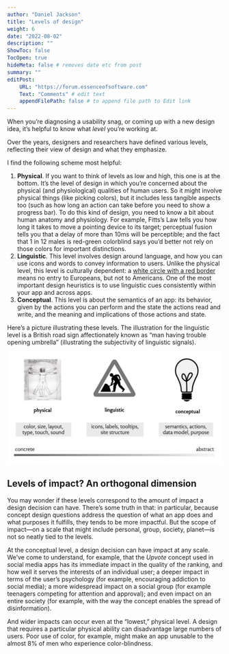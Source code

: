 ```yaml
---
author: "Daniel Jackson"
title: "Levels of design"
weight: 6
date: "2022-08-02"
description: ""
ShowToc: false
TocOpen: true
hideMeta: false # removes date etc from post
summary: ""
editPost:
    URL: "https://forum.essenceofsoftware.com"
    Text: "Comments" # edit text
    appendFilePath: false # to append file path to Edit link
---
```


When you’re diagnosing a usability snag, or coming up with a new design idea, it’s helpful to know what _level_ you’re working at.

Over the years, designers and researchers have defined various levels, reflecting their view of design and what they emphasize.

I find the following scheme most helpful:
1. **Physical**. If you want to think of levels as low and high, this one is at the bottom. It’s the level of design in which you’re concerned about the physical (and physiological) qualities of human users. So it might involve physical things (like picking colors), but it includes less tangible aspects too (such as how long an action can take before you need to show a progress bar).  To do this kind of design, you need to know a bit about human anatomy and physiology. For example, Fitts’s Law tells you how long it takes to move a pointing device to its target; perceptual fusion tells you that a delay of more than 10ms will be perceptible; and the fact that 1 in 12 males is red-green colorblind says you’d better not rely on those colors for important distinctions.
2. **Linguistic**. This level involves design around language, and how you can use icons and words to convey information to users. Unlike the physical level, this level is culturally dependent: a [white circle with a red border](https://en.wikipedia.org/wiki/Prohibitory_traffic_sign) means no entry to Europeans, but not to Americans. One of the most important design heuristics is to use linguistic cues consistently within your app and across apps.
3. **Conceptual**. This level is about the semantics of an app: its behavior, given by the actions you can perform and the state the actions read and write, and the meaning and implications of those actions and state.

Here’s a picture illustrating these levels. The illustration for the linguistic level is a British road sign affectionately known as “man having trouble opening umbrella” (illustrating the subjectivity of linguistic signals).

![](design-levels.jpg)

## Levels of impact? An orthogonal dimension

You may wonder if these levels correspond to the amount of impact a design decision can have. There’s some truth in that: in particular, because concept design questions address the question of what an app does and what purposes it fulfills, they tends to be more impactful. But the scope of impact—on a scale that might include personal, group, society, planet—is not so neatly tied to the levels.

At the conceptual level, a design decision can have impact at any scale. We’ve come to understand, for example, that the *Upvote* concept used in social media apps has its immediate impact in the quality of the ranking, and how well it serves the interests of an individual user; a deeper impact in terms of the user’s psychology (for example, encouraging addiction to social media); a more widespread impact on a social group (for example teenagers competing for attention and approval); and even impact on an entire society (for example, with the way the concept enables the spread of disinformation).

And wider impacts can occur even at the “lowest,” physical level. A design that requires a particular physical ability can disadvantage large numbers of users. Poor use of color, for example, might make an app unusable to the almost 8% of men who experience color-blindness.
